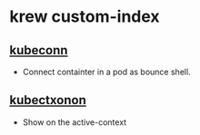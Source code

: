 # krew custom-index
## [kubeconn](https://github.com/sysnet4admin/kubeconn)
 - Connect containter in a pod as bounce shell.

## [kubectxonon](https://github.com/sysnet4admin/kubectxon)
 - Show on the active-context  

